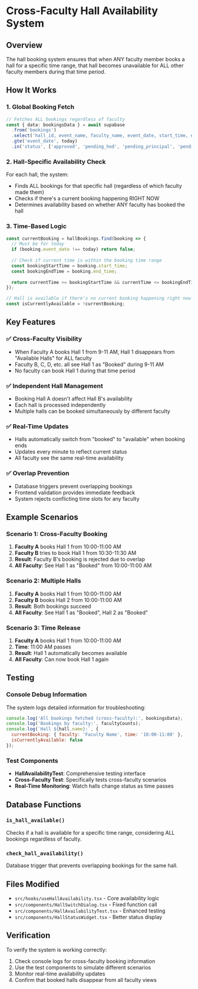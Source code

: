 # Cross-Faculty Hall Availability System

## Overview
The hall booking system ensures that when ANY faculty member books a hall for a specific time range, that hall becomes unavailable for ALL other faculty members during that time period.

## How It Works

### 1. **Global Booking Fetch**
```typescript
// Fetches ALL bookings regardless of faculty
const { data: bookingsData } = await supabase
  .from('bookings')
  .select('hall_id, event_name, faculty_name, event_date, start_time, end_time, status')
  .gte('event_date', today)
  .in('status', ['approved', 'pending_hod', 'pending_principal', 'pending_pro']);
```

### 2. **Hall-Specific Availability Check**
For each hall, the system:
- Finds ALL bookings for that specific hall (regardless of which faculty made them)
- Checks if there's a current booking happening RIGHT NOW
- Determines availability based on whether ANY faculty has booked the hall

### 3. **Time-Based Logic**
```typescript
const currentBooking = hallBookings.find(booking => {
  // Must be for today
  if (booking.event_date !== today) return false;
  
  // Check if current time is within the booking time range
  const bookingStartTime = booking.start_time;
  const bookingEndTime = booking.end_time;
  
  return currentTime >= bookingStartTime && currentTime <= bookingEndTime;
});

// Hall is available if there's no current booking happening right now
const isCurrentlyAvailable = !currentBooking;
```

## Key Features

### ✅ **Cross-Faculty Visibility**
- When Faculty A books Hall 1 from 9-11 AM, Hall 1 disappears from "Available Halls" for ALL faculty
- Faculty B, C, D, etc. all see Hall 1 as "Booked" during 9-11 AM
- No faculty can book Hall 1 during that time period

### ✅ **Independent Hall Management**
- Booking Hall A doesn't affect Hall B's availability
- Each hall is processed independently
- Multiple halls can be booked simultaneously by different faculty

### ✅ **Real-Time Updates**
- Halls automatically switch from "booked" to "available" when booking ends
- Updates every minute to reflect current status
- All faculty see the same real-time availability

### ✅ **Overlap Prevention**
- Database triggers prevent overlapping bookings
- Frontend validation provides immediate feedback
- System rejects conflicting time slots for any faculty

## Example Scenarios

### Scenario 1: Cross-Faculty Booking
1. **Faculty A** books Hall 1 from 10:00-11:00 AM
2. **Faculty B** tries to book Hall 1 from 10:30-11:30 AM
3. **Result**: Faculty B's booking is rejected due to overlap
4. **All Faculty**: See Hall 1 as "Booked" from 10:00-11:00 AM

### Scenario 2: Multiple Halls
1. **Faculty A** books Hall 1 from 10:00-11:00 AM
2. **Faculty B** books Hall 2 from 10:00-11:00 AM
3. **Result**: Both bookings succeed
4. **All Faculty**: See Hall 1 as "Booked", Hall 2 as "Booked"

### Scenario 3: Time Release
1. **Faculty A** books Hall 1 from 10:00-11:00 AM
2. **Time**: 11:00 AM passes
3. **Result**: Hall 1 automatically becomes available
4. **All Faculty**: Can now book Hall 1 again

## Testing

### Console Debug Information
The system logs detailed information for troubleshooting:
```javascript
console.log('All bookings fetched (cross-faculty):', bookingsData);
console.log('Bookings by faculty:', facultyCounts);
console.log(`Hall ${hall.name}:`, {
  currentBooking: { faculty: 'Faculty Name', time: '10:00-11:00' },
  isCurrentlyAvailable: false
});
```

### Test Components
- **HallAvailabilityTest**: Comprehensive testing interface
- **Cross-Faculty Test**: Specifically tests cross-faculty scenarios
- **Real-Time Monitoring**: Watch halls change status as time passes

## Database Functions

### `is_hall_available()`
Checks if a hall is available for a specific time range, considering ALL bookings regardless of faculty.

### `check_hall_availability()`
Database trigger that prevents overlapping bookings for the same hall.

## Files Modified
- `src/hooks/useHallAvailability.tsx` - Core availability logic
- `src/components/HallSwitchDialog.tsx` - Fixed function call
- `src/components/HallAvailabilityTest.tsx` - Enhanced testing
- `src/components/HallStatusWidget.tsx` - Better status display

## Verification
To verify the system is working correctly:
1. Check console logs for cross-faculty booking information
2. Use the test components to simulate different scenarios
3. Monitor real-time availability updates
4. Confirm that booked halls disappear from all faculty views


